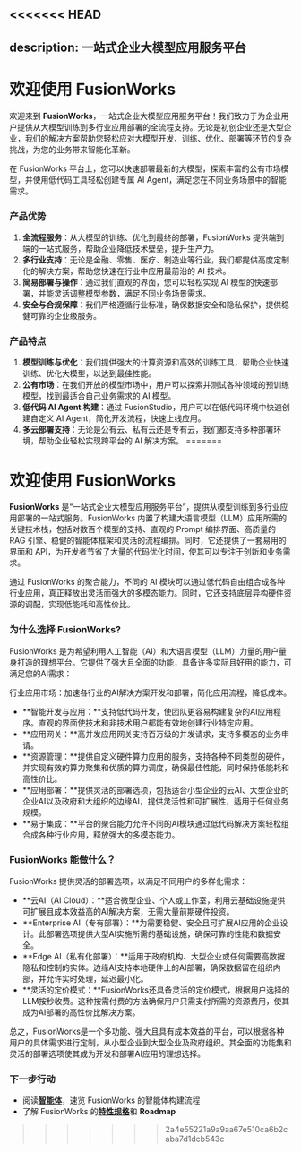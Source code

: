 <<<<<<< HEAD
---
description: 一站式企业大模型应用服务平台
---

# 欢迎使用 FusionWorks

欢迎来到 **FusionWorks**，一站式企业大模型应用服务平台！我们致力于为企业用户提供从大模型训练到多行业应用部署的全流程支持。无论是初创企业还是大型企业，我们的解决方案帮助您轻松应对大模型开发、训练、优化、部署等环节的复杂挑战，为您的业务带来智能化革新。

在 FusionWorks 平台上，您可以快速部署最新的大模型，探索丰富的公有市场模型，并使用低代码工具轻松创建专属 AI Agent，满足您在不同业务场景中的智能需求。

### 产品优势

1. **全流程服务**：从大模型的训练、优化到最终的部署，FusionWorks 提供端到端的一站式服务，帮助企业降低技术壁垒，提升生产力。
2. **多行业支持**：无论是金融、零售、医疗、制造业等行业，我们都提供高度定制化的解决方案，帮助您快速在行业中应用最前沿的 AI 技术。
3. **简易部署与操作**：通过我们直观的界面，您可以轻松实现 AI 模型的快速部署，并能灵活调整模型参数，满足不同业务场景需求。
4. **安全与合规保障**：我们严格遵循行业标准，确保数据安全和隐私保护，提供稳健可靠的企业级服务。

### 产品特点

1. **模型训练与优化**：我们提供强大的计算资源和高效的训练工具，帮助企业快速训练、优化大模型，以达到最佳性能。
2. **公有市场**：在我们开放的模型市场中，用户可以探索并测试各种领域的预训练模型，找到最适合自己业务需求的 AI 模型。
3. **低代码 AI Agent 构建**：通过 FusionStudio，用户可以在低代码环境中快速创建自定义 AI Agent，简化开发流程，快速上线应用。
4. **多云部署支持**：无论是公有云、私有云还是专有云，我们都支持多种部署环境，帮助企业轻松实现跨平台的 AI 解决方案。
=======
# 欢迎使用 FusionWorks

**FusionWorks** 是“一站式企业大模型应用服务平台”，提供从模型训练到多行业应用部署的一站式服务。FusionWorks 内置了构建大语言模型（LLM）应用所需的关键技术栈，包括对数百个模型的支持、直观的 Prompt 编排界面、高质量的 RAG 引擎、稳健的智能体框架和灵活的流程编排。同时，它还提供了一套易用的界面和 API，为开发者节省了大量的代码优化时间，使其可以专注于创新和业务需求。

通过 FusionWorks 的聚合能力，不同的 AI 模块可以通过低代码自由组合成各种行业应用，真正释放出灵活而强大的多模态能力。同时，它还支持底层异构硬件资源的调配，实现低能耗和高性价比。

### 为什么选择 FusionWorks?

FusionWorks 是为希望利用人工智能（AI）和大语言模型（LLM）力量的用户量身打造的理想平台。它提供了强大且全面的功能，具备许多实际且好用的能力，可满足您的AI需求：

行业应用市场：加速各行业的AI解决方案开发和部署，简化应用流程，降低成本。

* **智能开发与应用：**支持低代码开发，使团队更容易构建复杂的AI应用程序。直观的界面使技术和非技术用户都能有效地创建行业特定应用。
* **应用网关：**高并发应用网关支持百万级的并发请求，支持多模态的业务申请。
* **资源管理：**提供自定义硬件算力应用的服务，支持各种不同类型的硬件，并实现有效的算力聚集和优质的算力调度，确保最佳性能，同时保持低能耗和高性价比。
* **应用部署：**提供灵活的部署选项，包括适合小型企业的云AI、大型企业的企业AI以及政府和大组织的边缘AI，提供灵活性和可扩展性，适用于任何业务规模。
* **易于集成：**平台的聚合能力允许不同的AI模块通过低代码解决方案轻松组合成各种行业应用，释放强大的多模态能力。

### FusionWorks 能做什么？

FusionWorks 提供灵活的部署选项，以满足不同用户的多样化需求：

* **云AI（AI Cloud）：**适合微型企业、个人或工作室，利用云基础设施提供可扩展且成本效益高的AI解决方案，无需大量前期硬件投资。
* **Enterprise AI（专有部署）：**为需要稳健、安全且可扩展AI应用的企业设计。此部署选项提供大型AI实施所需的基础设施，确保可靠的性能和数据安全。
* **Edge AI（私有化部署）：**适用于政府机构、大型企业或任何需要高数据隐私和控制的实体。边缘AI支持本地硬件上的AI部署，确保数据留在组织内部，并允许实时处理，延迟最小化。
* **灵活的定价模式：**FusionWorks还具备灵活的定价模式，根据用户选择的LLM按秒收费。这种按需付费的方法确保用户只需支付所需的资源费用，使其成为AI部署的高性价比解决方案。

总之，FusionWorks是一个多功能、强大且具有成本效益的平台，可以根据各种用户的具体需求进行定制，从小型企业到大型企业及政府组织。其全面的功能集和灵活的部署选项使其成为开发和部署AI应用的理想选择。

### 下一步行动

* 阅读[**智能体**](guides/agent/)，速览 FusionWorks 的智能体构建流程
* 了解 FusionWorks 的[**特性规格**](getting-started/readme/features-and-specifications.md)和 **Roadmap**
>>>>>>> 2a4e55221a9a9aa67e510ca6b2caba7d1dcb543c
